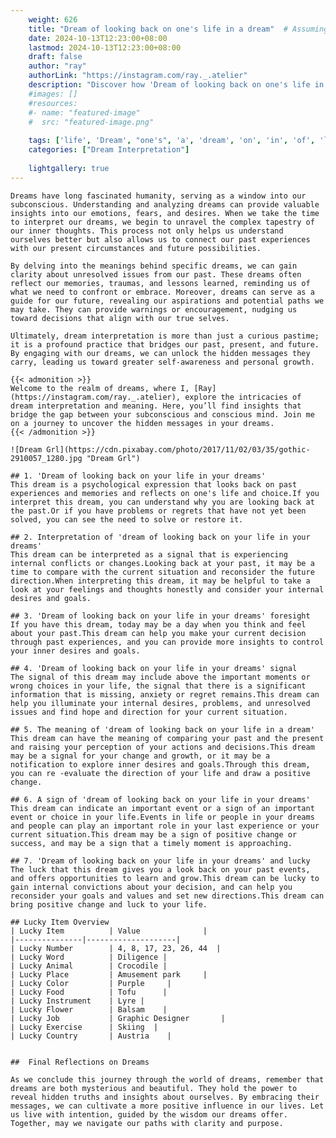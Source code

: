 ```yaml
---
    weight: 626
    title: "Dream of looking back on one's life in a dream"  # Assuming 'title' column exists
    date: 2024-10-13T12:23:00+08:00
    lastmod: 2024-10-13T12:23:00+08:00
    draft: false
    author: "ray"
    authorLink: "https://instagram.com/ray._.atelier"
    description: "Discover how 'Dream of looking back on one's life in a dream' can interpret your future and uncover its significant meanings in your life."
    #images: []
    #resources:
    #- name: "featured-image"
    #  src: "featured-image.png"
    
    tags: ['life', 'Dream', "one's", 'a', 'dream', 'on', 'in', 'of', 'looking', 'back']
    categories: ["Dream Interpretation"]
    
    lightgallery: true
---
```

    
    Dreams have long fascinated humanity, serving as a window into our subconscious. Understanding and analyzing dreams can provide valuable insights into our emotions, fears, and desires. When we take the time to interpret our dreams, we begin to unravel the complex tapestry of our inner thoughts. This process not only helps us understand ourselves better but also allows us to connect our past experiences with our present circumstances and future possibilities.
    
    By delving into the meanings behind specific dreams, we can gain clarity about unresolved issues from our past. These dreams often reflect our memories, traumas, and lessons learned, reminding us of what we need to confront or embrace. Moreover, dreams can serve as a guide for our future, revealing our aspirations and potential paths we may take. They can provide warnings or encouragement, nudging us toward decisions that align with our true selves.
    
    Ultimately, dream interpretation is more than just a curious pastime; it is a profound practice that bridges our past, present, and future. By engaging with our dreams, we can unlock the hidden messages they carry, leading us toward greater self-awareness and personal growth.
    
    {{< admonition >}}
    Welcome to the realm of dreams, where I, [Ray](https://instagram.com/ray._.atelier), explore the intricacies of dream interpretation and meaning. Here, you’ll find insights that bridge the gap between your subconscious and conscious mind. Join me on a journey to uncover the hidden messages in your dreams.
    {{< /admonition >}}
    
    ![Dream Grl](https://cdn.pixabay.com/photo/2017/11/02/03/35/gothic-2910057_1280.jpg "Dream Grl")
    
    ## 1. 'Dream of looking back on your life in your dreams'
    This dream is a psychological expression that looks back on past experiences and memories and reflects on one's life and choice.If you interpret this dream, you can understand why you are looking back at the past.Or if you have problems or regrets that have not yet been solved, you can see the need to solve or restore it.
    
    ## 2. Interpretation of 'dream of looking back on your life in your dreams'
    This dream can be interpreted as a signal that is experiencing internal conflicts or changes.Looking back at your past, it may be a time to compare with the current situation and reconsider the future direction.When interpreting this dream, it may be helpful to take a look at your feelings and thoughts honestly and consider your internal desires and goals.
    
    ## 3. 'Dream of looking back on your life in your dreams' foresight
    If you have this dream, today may be a day when you think and feel about your past.This dream can help you make your current decision through past experiences, and you can provide more insights to control your inner desires and goals.
    
    ## 4. 'Dream of looking back on your life in your dreams' signal
    The signal of this dream may include above the important moments or wrong choices in your life, the signal that there is a significant information that is missing, anxiety or regret remains.This dream can help you illuminate your internal desires, problems, and unresolved issues and find hope and direction for your current situation.
    
    ## 5. The meaning of 'dream of looking back on your life in a dream'
    This dream can have the meaning of comparing your past and the present and raising your perception of your actions and decisions.This dream may be a signal for your change and growth, or it may be a notification to explore inner desires and goals.Through this dream, you can re -evaluate the direction of your life and draw a positive change.
    
    ## 6. A sign of 'dream of looking back on your life in your dreams'
    This dream can indicate an important event or a sign of an important event or choice in your life.Events in life or people in your dreams and people can play an important role in your last experience or your current situation.This dream may be a sign of positive change or success, and may be a sign that a timely moment is approaching.
    
    ## 7. 'Dream of looking back on your life in your dreams' and lucky
    The luck that this dream gives you a look back on your past events, and offers opportunities to learn and grow.This dream can be lucky to gain internal convictions about your decision, and can help you reconsider your goals and values and set new directions.This dream can bring positive change and luck to your life.
    
    ## Lucky Item Overview
    | Lucky Item          | Value              |
    |---------------|--------------------|
    | Lucky Number        | 4, 8, 17, 23, 26, 44  |
    | Lucky Word          | Diligence |
    | Lucky Animal        | Crocodile |
    | Lucky Place         | Amusement park     |
    | Lucky Color         | Purple     |
    | Lucky Food          | Tofu      |
    | Lucky Instrument    | Lyre |
    | Lucky Flower        | Balsam    |
    | Lucky Job           | Graphic Designer       |
    | Lucky Exercise      | Skiing  |
    | Lucky Country       | Austria    |
    
    
    ##  Final Reflections on Dreams
    
    As we conclude this journey through the world of dreams, remember that dreams are both mysterious and beautiful. They hold the power to reveal hidden truths and insights about ourselves. By embracing their messages, we can cultivate a more positive influence in our lives. Let us live with intention, guided by the wisdom our dreams offer. Together, may we navigate our paths with clarity and purpose.
    